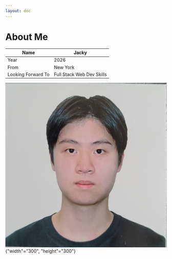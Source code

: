 ```yaml
---
layout: doc
---
```


# About Me

| Name | Jacky |
| --- | --- |
| Year | 2026 |
| From | New York |
| Looking Forward To | Full Stack Web Dev Skills |

![Image of Me](headshot.jpg){"width"="300", "height"="300"}